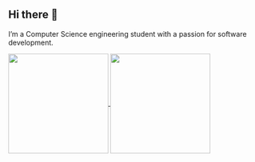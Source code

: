## Hi there 👋

I’m a Computer Science engineering student with a passion for software development.

<a href="https://github.com/anuraghazra/github-readme-stats">
  <img height=200 align="center" src="https://github-readme-stats.vercel.app/api?username=dynatium&include_all_commits=true&show=reviews&card_width=462" />
</a>
<a href="https://github.com/anuraghazra/convoychat">
  <img height=200 align="center" src="https://github-readme-stats.vercel.app/api/top-langs?username=dynatium&layout=compact&langs_count=8&card_width=400" />
</a>
